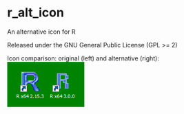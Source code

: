 r_alt_icon
==========

An alternative icon for R

Released under the GNU General Public License (GPL >= 2)

Icon comparison: original (left) and alternative (right):
![Icon comparison](/images/ricons13042013.png "Icon comparison: original and alternative")
